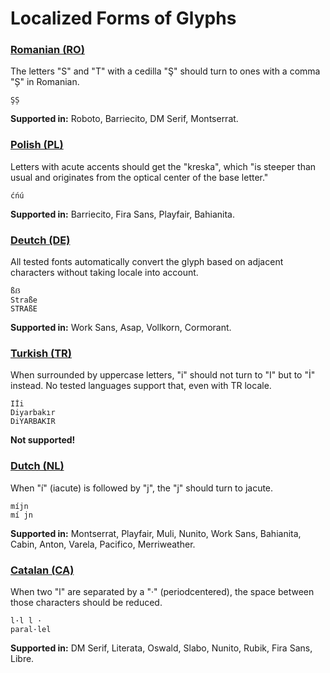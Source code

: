 # Localized Forms of Glyphs

### [Romanian (RO)](https://glyphsapp.com/tutorials/localize-your-font-romanian-and-moldovan)

The letters "S" and "T" with a cedilla "Ş" should turn to ones with a comma "Ș" in Romanian.

```
ŞȘ
```

**Supported in:** Roboto, Barriecito, DM Serif, Montserrat.

### [Polish (PL)](https://glyphsapp.com/tutorials/localize-your-font-polish-kreska)

Letters with acute accents should get the "kreska", which "is steeper than usual and originates from the optical center of the base letter."

```
ćńú
```

**Supported in:** Barriecito, Fira Sans, Playfair, Bahianita.

### [Deutch (DE)](https://glyphsapp.com/tutorials/localize-your-font-german-capital-sharp-s)

All tested fonts automatically convert the glyph based on adjacent characters without taking locale into account.

```
ßẞ
Straße
STRAßE
```

**Supported in:** Work Sans, Asap, Vollkorn, Cormorant.

### [Turkish (TR)](https://glyphsapp.com/tutorials/localize-your-font-turkish)

When surrounded by uppercase letters, "i" should not turn to "I" but to "İ" instead. No tested languages support that, even with TR locale.

```
Iİi
Diyarbakır
DiYARBAKIR
```

**Not supported!**

### [Dutch (NL)](https://glyphsapp.com/tutorials/localize-your-font-accented-dutch-ij)

When "í" (iacute) is followed by "j", the "j" should turn to jacute.

```
míjn
mí jn
```

**Supported in:** Montserrat, Playfair, Muli, Nunito, Work Sans, Bahianita, Cabin, Anton, Varela, Pacifico, Merriweather.

### [Catalan (CA)](https://glyphsapp.com/tutorials/localize-your-font-catalan-punt-volat)

When two "l" are separated by a "·" (periodcentered), the space between those characters should be reduced.

```
l·l l ·
paral·lel
```

**Supported in:** DM Serif, Literata, Oswald, Slabo, Nunito, Rubik, Fira Sans, Libre.
